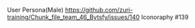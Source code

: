 User Persona(Male) https://github.com/zuri-training/Chunk_file_team_46_Bytsfy/issues/140
Iconoraphy #139
